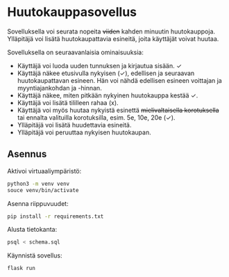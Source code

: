 # Huutokauppasovellus
Sovelluksella voi seurata nopeita ~~viiden~~ kahden minuutin huutokauppoja. Ylläpitäjä voi lisätä huutokaupattavia esineitä, joita käyttäjät voivat huutaa.

Sovelluksella on seuraavanlaisia ominaisuuksia:
* Käyttäjä voi luoda uuden tunnuksen ja kirjautua sisään. ✓
* Käyttäjä näkee etusivulla nykyisen (✓), edellisen ja seuraavan huutokaupattavan esineen. Hän voi nähdä edellisen esineen voittajan ja myyntiajankohdan ja -hinnan.
* Käyttäjä näkee, miten pitkään nykyinen huutokauppa kestää ✓.
* Käyttäjä voi lisätä tililleen rahaa (x).
* Käyttäjä voi myös huutaa nykyistä esinettä ~~mielivaltaisella korotuksella~~ tai ennalta valituilla korotuksilla, esim. 5e, 10e, 20e (✓).
* Ylläpitäjä voi lisätä huudettavia esineitä.
* Ylläpitäjä voi peruuttaa nykyisen huutokaupan.

## Asennus
Aktivoi virtuaaliympäristö:
```bash
python3 -m venv venv
souce venv/bin/activate
```

Asenna riippuvuudet:
```bash
pip install -r requirements.txt
```

Alusta tietokanta:
```bash
psql < schema.sql
```

Käynnistä sovellus:
```bash
flask run
```
